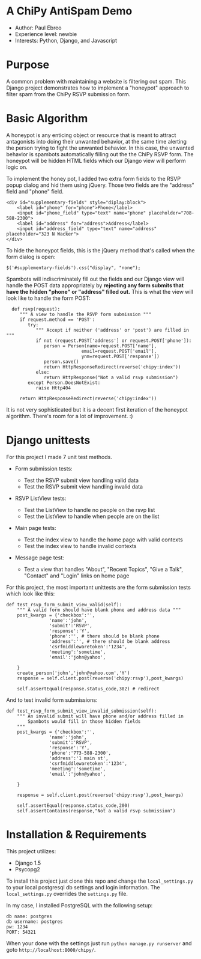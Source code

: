 A ChiPy AntiSpam Demo
=====================
* Author: Paul Ebreo
* Experience level: newbie
* Interests: Python, Django, and Javascript

Purpose
=======
A common problem with maintaining a website is filtering out spam.
This Django project demonstrates how to implement a "honeypot" approach to
filter spam from the ChiPy RSVP submission form. 

Basic Algorithm
===============
A honeypot is any enticing object or resource that is meant to attract 
antagonists into doing their unwanted behavior, at the same time alerting 
the person trying to fight the unwanted behavior. In this case, the unwanted behavior 
is spambots automatically filling out the the ChiPy RSVP form. The honeypot
will be hidden HTML fields which our Django view will perform logic on.

To implement the honey pot, I added two extra form fields to the RSVP popup 
dialog and hid them using jQuery. Those two fields are the "address" field and "phone" field.
   
    <div id="supplementary-fields" style="diplay:block"> 
        <label id="phone" for="phone">Phone</label>
        <input id="phone_field" type="text" name="phone" placeholder="708-588-2300">                       
        <label id="address" for="address">Address</label>
        <input id="address_field" type="text" name="address" placeholder="323 N Wacker">
    </div> 


To hide the honeypot fields, this is the jQuery method that's called when the form dialog is open:

    $('#supplementary-fields').css("display", "none");

Spambots will indiscriminately fill out the fields and our Django view will
handle the POST data appropriately by **rejecting any form submits that have 
the hidden "phone" or "address" filled out.** This is what the view will look like to handle
the form POST:

      def rsvp(request):
         """ A view to handle the RSVP form submission """
         if request.method == 'POST':
            try:
               """ Accept if neither ('address' or 'post') are filled in """
               if not (request.POST['address'] or request.POST['phone']):
                  person = Person(name=request.POST['name'],
                                email=request.POST['email'],
                                ynm=request.POST['response'])
                  person.save()
                  return HttpResponseRedirect(reverse('chipy:index'))
               else:
                  return HttpResponse("Not a valid rsvp submission")
            except Person.DoesNotExist:
               raise Http404
         
         return HttpResponseRedirect(reverse('chipy:index'))


It is not very sophisticated but it is a decent first iteration of the honeypot algorithm.
There's room for a lot of improvement. :)



Django unittests
============
For this project I made 7 unit test methods.
* Form submission tests:
  - Test the RSVP submit view handling valid data
  - Test the RSVP submit view handling invalid data
  
* RSVP ListView tests:
  - Test the ListView to handle no people on the rsvp list
  - Test the ListView to handle when people are on the list
* Main page tests:
  - Test the index view to handle the home page with valid contexts
  - Test the index view to handle invalid contexts
* Message page test:
  - Test a view that handles "About", "Recent Topics", "Give a Talk", 
"Contact" and "Login" links on home page

For this project, the most important unittests are the form submission
tests which look like this:


      
    def test_rsvp_form_submit_view_valid(self):
        """ A valid form should have blank phone and address data """
        post_kwargs = {'checkbox':'',
                    'name':'john',
                    'submit':'RSVP',
                    'response':'Y',
                    'phone':'', # there should be blank phone
                    'address':'', # there should be blank address
                    'csrfmiddlewaretoken':'1234',
                    'meeting':'sometime',
                    'email':'john@yahoo',

        }
        create_person('john','john@yahoo.com','Y')
        response = self.client.post(reverse('chipy:rsvp'),post_kwargs)
        
		self.assertEqual(response.status_code,302) # redirect

And to test invalid form submissions:


    def test_rsvp_form_submit_view_invalid_submission(self):
        """ An invalid submit will have phone and/or address filled in
            Spambots would fill in those hidden fields
        """
        post_kwargs = {'checkbox':'',
                    'name':'john',
                    'submit':'RSVP',
                    'response':'Y',
                    'phone':'773-588-2300',
                    'address':'1 main st',
                    'csrfmiddlewaretoken':'1234',
                    'meeting':'sometime',
                    'email':'john@yahoo',

        }

        response = self.client.post(reverse('chipy:rsvp'),post_kwargs)

        self.assertEqual(response.status_code,200)
        self.assertContains(response,"Not a valid rsvp submission")
        

Installation & Requirements
======================
This project utilizes:
- Django 1.5
- Psycopg2 

To install this project just clone this repo and change the `local_settings.py`
to your local postgresql db settings and login information. The `local_settings.py` overrides the `settings.py` file.

In my case, I installed PostgreSQL with the following setup:

    db name: postgres
    db username: postgres
    pw: 1234
    PORT: 54321

When your done with the settings just run `python manage.py runserver` and goto `http://localhost:8000/chipy/`. 
